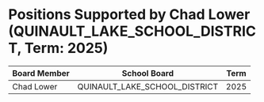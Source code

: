 # Positions Supported by Chad Lower (QUINAULT_LAKE_SCHOOL_DISTRICT, Term: 2025)

| Board Member | School Board | Term |
|--------------|--------------|------|
| Chad Lower | QUINAULT_LAKE_SCHOOL_DISTRICT | 2025 |


